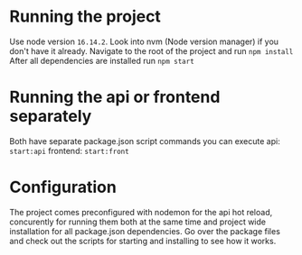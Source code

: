 # Running the project

Use node version `16.14.2`. Look into nvm (Node version manager) if you don't have it already.
Navigate to the root of the project and run `npm install`
After all dependencies are installed run `npm start`

# Running the api or frontend separately

Both have separate package.json script commands you can execute
api: `start:api`
frontend: `start:front`

# Configuration

The project comes preconfigured with nodemon for the api hot reload, concurently for running them both at the same time and project wide installation for all package.json dependencies.
Go over the package files and check out the scripts for starting and installing to see how it works.